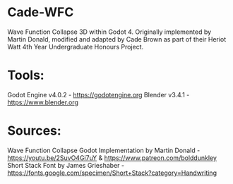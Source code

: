 # Cade-WFC
Wave Function Collapse 3D within Godot 4. Originally implemented by Martin Donald, modified and adapted by Cade Brown as part of their Heriot Watt 4th Year Undergraduate Honours Project.

# Tools:

Godot Engine  v4.0.2 - https://godotengine.org
Blender v3.4.1 - https://www.blender.org

# Sources:

Wave Function Collapse Godot Implementation by Martin Donald - https://youtu.be/2SuvO4Gi7uY & https://www.patreon.com/bolddunkley
Short Stack Font by James Grieshaber - https://fonts.google.com/specimen/Short+Stack?category=Handwriting
